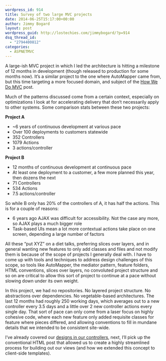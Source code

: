 ```yaml
---
wordpress_id: 914
title: Survey of two large MVC projects
date: 2014-06-25T15:17:00+00:00
author: Jimmy Bogard
layout: post
wordpress_guid: http://lostechies.com/jimmybogard/?p=914
dsq_thread_id:
  - "2794400812"
categories:
  - ASPNETMVC
---
```

A large-ish MVC project in which I led the architecture is hitting a milestone of 12 months in development (though released to production for some months now). It’s a similar project to the one where AutoMapper came from, but this time targeting a more focused domain, and subject of the [How We Do MVC](http://lostechies.com/jimmybogard/2013/07/17/how-we-do-mvc-4-years-later/) post.

Much of the patterns discussed come from a certain context, especially on optimizations I look at for accelerating delivery that don’t necessarily apply to other systems. Some comparison stats between these two projects:

**Project A**

  * ~6 years of continuous development at various pace
  * Over 100 deployments to customers statewide
  * 352 Controllers
  * 1079 Actions
  * 3 actions/controller

**Project B**

  * 12 months of continuous development at continuous pace
  * At least one deployment to a customer, a few more planned this year, then dozens the next
  * 71 Controllers
  * 534 Actions
  * 7.5 actions/controller

So while B only has 20% of the controllers of A, it has half the actions. This is for a couple of reasons:

  * 6 years ago AJAX was difficult for accessibility. Not the case any more, so AJAX plays a much bigger role
  * Task-based UIs mean a lot more contextual actions take place on one screen, depending a large number of factors

All these “put XYZ” on a diet talks, preferring slices over layers, and in general wanting new features to only add classes and files and not modify them is because of the scope of projects I generally deal with. I have to come up with tools and techniques to address design challenges of this scope, so tools like AutoMapper, the mediator pattern, feature folders, HTML conventions, slices over layers, no convoluted project structure and so on are critical to allow this sort of project to continue at a pace without slowing down under its own weight.

In this project, we had no repositories. No layered project structure. No abstractions over dependencies. No vegetable-based architectures. The last 12 months had roughly 250 working days, which averages out to a new controller every 3.5 days and a little over 2 new controller actions every single day. That sort of pace can only come from a laser focus on highly cohesive code, where each new feature only added requisite classes for feature where pieces differed, and allowing conventions to fill in mundane details that we intended to be consistent site-wide.

I’ve already covered our [designs in our controllers](http://lostechies.com/jimmybogard/2013/12/19/put-your-controllers-on-a-diet-posts-and-commands/), next, I’ll pick up the conventional HTML post that allowed us to create a highly streamlined process for building out our views (and how we extended this concept to client-side templates).